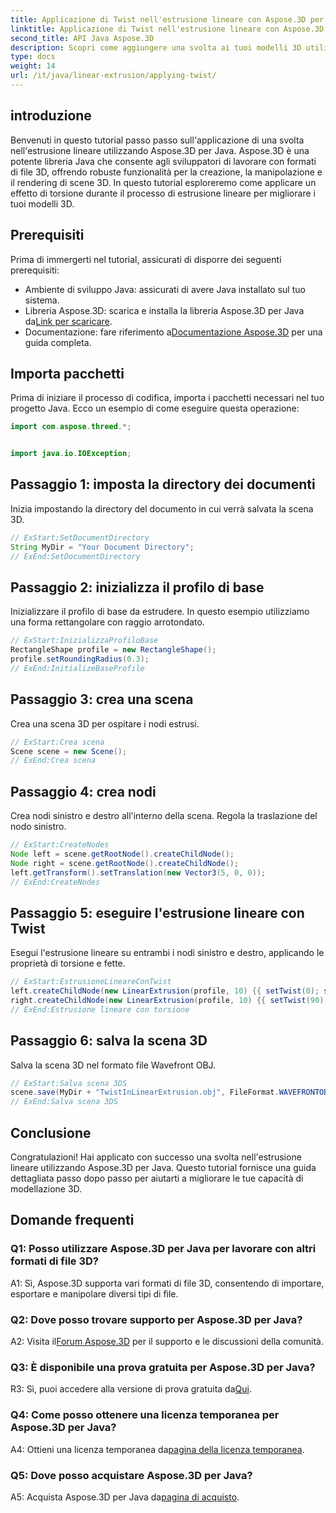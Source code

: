 ```yaml
---
title: Applicazione di Twist nell'estrusione lineare con Aspose.3D per Java
linktitle: Applicazione di Twist nell'estrusione lineare con Aspose.3D per Java
second_title: API Java Aspose.3D
description: Scopri come aggiungere una svolta ai tuoi modelli 3D utilizzando Aspose.3D per Java. Segui la nostra guida passo passo per effetti di estrusione lineare migliorati.
type: docs
weight: 14
url: /it/java/linear-extrusion/applying-twist/
---
```

## introduzione

Benvenuti in questo tutorial passo passo sull'applicazione di una svolta nell'estrusione lineare utilizzando Aspose.3D per Java. Aspose.3D è una potente libreria Java che consente agli sviluppatori di lavorare con formati di file 3D, offrendo robuste funzionalità per la creazione, la manipolazione e il rendering di scene 3D. In questo tutorial esploreremo come applicare un effetto di torsione durante il processo di estrusione lineare per migliorare i tuoi modelli 3D.

## Prerequisiti

Prima di immergerti nel tutorial, assicurati di disporre dei seguenti prerequisiti:

- Ambiente di sviluppo Java: assicurati di avere Java installato sul tuo sistema.
-  Libreria Aspose.3D: scarica e installa la libreria Aspose.3D per Java da[Link per scaricare](https://releases.aspose.com/3d/java/).
-  Documentazione: fare riferimento a[Documentazione Aspose.3D](https://reference.aspose.com/3d/java/) per una guida completa.

## Importa pacchetti

Prima di iniziare il processo di codifica, importa i pacchetti necessari nel tuo progetto Java. Ecco un esempio di come eseguire questa operazione:

```java
import com.aspose.threed.*;


import java.io.IOException;
```

## Passaggio 1: imposta la directory dei documenti

Inizia impostando la directory del documento in cui verrà salvata la scena 3D.

```java
// ExStart:SetDocumentDirectory
String MyDir = "Your Document Directory";
// ExEnd:SetDocumentDirectory
```

## Passaggio 2: inizializza il profilo di base

Inizializzare il profilo di base da estrudere. In questo esempio utilizziamo una forma rettangolare con raggio arrotondato.

```java
// ExStart:InizializzaProfiloBase
RectangleShape profile = new RectangleShape();
profile.setRoundingRadius(0.3);
// ExEnd:InitializeBaseProfile
```

## Passaggio 3: crea una scena

Crea una scena 3D per ospitare i nodi estrusi.

```java
// ExStart:Crea scena
Scene scene = new Scene();
// ExEnd:Crea scena
```

## Passaggio 4: crea nodi

Crea nodi sinistro e destro all'interno della scena. Regola la traslazione del nodo sinistro.

```java
// ExStart:CreateNodes
Node left = scene.getRootNode().createChildNode();
Node right = scene.getRootNode().createChildNode();
left.getTransform().setTranslation(new Vector3(5, 0, 0));
// ExEnd:CreateNodes
```

## Passaggio 5: eseguire l'estrusione lineare con Twist

Esegui l'estrusione lineare su entrambi i nodi sinistro e destro, applicando le proprietà di torsione e fette.

```java
// ExStart:EstrusioneLineareConTwist
left.createChildNode(new LinearExtrusion(profile, 10) {{ setTwist(0); setSlices(100); }});
right.createChildNode(new LinearExtrusion(profile, 10) {{ setTwist(90); setSlices(100); }});
// ExEnd:Estrusione lineare con torsione
```

## Passaggio 6: salva la scena 3D

Salva la scena 3D nel formato file Wavefront OBJ.

```java
// ExStart:Salva scena 3DS
scene.save(MyDir + "TwistInLinearExtrusion.obj", FileFormat.WAVEFRONTOBJ);
// ExEnd:Salva scena 3DS
```

## Conclusione

Congratulazioni! Hai applicato con successo una svolta nell'estrusione lineare utilizzando Aspose.3D per Java. Questo tutorial fornisce una guida dettagliata passo dopo passo per aiutarti a migliorare le tue capacità di modellazione 3D.

## Domande frequenti

### Q1: Posso utilizzare Aspose.3D per Java per lavorare con altri formati di file 3D?

A1: Sì, Aspose.3D supporta vari formati di file 3D, consentendo di importare, esportare e manipolare diversi tipi di file.

### Q2: Dove posso trovare supporto per Aspose.3D per Java?

 A2: Visita il[Forum Aspose.3D](https://forum.aspose.com/c/3d/18) per il supporto e le discussioni della comunità.

### Q3: È disponibile una prova gratuita per Aspose.3D per Java?

 R3: Sì, puoi accedere alla versione di prova gratuita da[Qui](https://releases.aspose.com/).

### Q4: Come posso ottenere una licenza temporanea per Aspose.3D per Java?

 A4: Ottieni una licenza temporanea da[pagina della licenza temporanea](https://purchase.aspose.com/temporary-license/).

### Q5: Dove posso acquistare Aspose.3D per Java?

 A5: Acquista Aspose.3D per Java da[pagina di acquisto](https://purchase.aspose.com/buy).